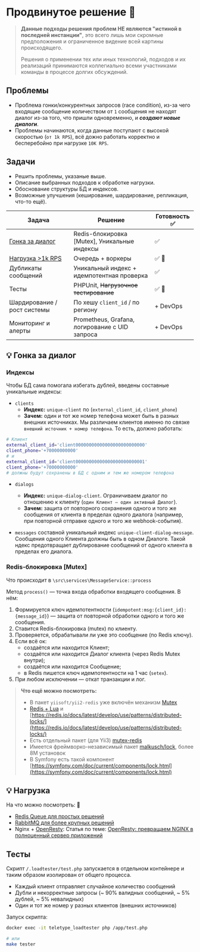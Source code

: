 # Продвинутое решение 🤔

> **Данные подходы решения проблем НЕ являются "истиной в последней инстанции"**, это всего лишь мои скромные предположения и ограниченное видение всей картины происходящего.
>
> Решения о применении тех или иных технологий, подходов и их реализаций принимаются коллегиально всеми участниками команды в процессе долгих обсуждений.  

## Проблемы
- Проблема гонки/конкурентных запросов (race condition), из-за чего входящие сообщение количеством от `1` сообщения не находят диалог из-за того, что пришли одновременно, и **_создают новые диалоги_**.
- Проблемы начинаются, когда данные поступают с высокой скоростью (`от 1k RPS`), всё дожно работать корректно и бесперебойно при нагрузке `10К RPS`. 

## Задачи
- Решить проблемы, указаные выше.
- Описание выбранных подходов к обработке нагрузки.
- Обоснование структуры БД и индексов.
- Возможные улучшения (кеширование, шардирование, репликация, что-то ещё).

| Задача                              | Решение                                        | Готовность  ✅ |
| ----------------------------------- | ---------------------------------------------- | ------------- |
| [Гонка за диалог](#гонка-за-диалог) | Redis-блокировка [Mutex], Уникальные индексы   | ✅             |
| [Нагрузка >1k RPS](#нагрузка)       | Очередь + воркеры                              | ✅ 🤔          |
| Дубликаты сообщений                 | Уникальный индекс + идемпотентная проверка     | ✅             |
| Тесты                               | PHPUnit, ~~Нагрузочное тестирование~~          | ✅ 🤔          |
| Шардирование / рост системы         | По хешу `client_id` / по региону               | + DevOps      |
| Мониторинг и алерты                 | Prometheus, Grafana, логирование с UID запроса | + DevOps      |

## 💡 Гонка за диалог 

### Индексы

Чтобы БД сама помогала избегать дублей, введены составные уникальные индексы:

- `clients` 
  - **Индекс:** `unique-client` по (`external_client_id`, `client_phone`)
  - **Зачем:** один и тот же номер телефона может быть в разных внешних источниках. Мы различаем клиентов именно по связке `внешний источник + номер телефона`.
    То есть, должно работать:
```bash
# Клиент
external_client_id='client00000000000000000000000000'
client_phone='+70000000000'
# и 
external_client_id='client00000000000000000000000001'
client_phone='+70000000000'
# должны будут сохранены в БД с одним и тем же номером телефона
```

- `dialogs`
  - **Индекс:** `unique-dialog-client`. Ограничиваем диалог по отношению к клиенту (`один Клиент — один активный Диалог`).
  - **Зачем:** защита от повторного сохранения одного и того же сообщения от клиента в пределах одного диалога (например, при повторной отправке одного и того же webhook-события).


- `messages` составной уникальный индекс `unique-client-dialog-message`. Сообщения одного Клиента должны быть в одном Диалоге. Такой ндекс предотвращает дублирование сообщений от одного клиента в пределах его диалога.


### Redis-блокировка [Mutex]
Что происходит в `\src\services\MessageService::process`

Метод `process()` — точка входа обработки входящего сообщения. В нём:
1. Формируется ключ идемпотентности (`idempotent:msg:{client_id}:{message_id}`) — защита от повторной обработки одного и того же сообщения.
2. Ставится Redis-блокировка (mutex) по клиенту.
3. Проверяется, обрабатывали ли уже это сообщение (по Redis ключу).
4. Если всё ок:
   - создаётся или находится Клиент;
   - создаётся или находится Диалог клиента (через Redis Mutex внутри);
   - создаётся или находится Сообщение;
   - в Redis пишется ключ идемпотентности на 1 час (`setex`).
5. При любом исключении — откат транзакции и лог.


> **Что ещё можно посмотреть:**
> - В пакет `yiisoft/yii2-redis` уже включён механизм [Mutex](https://github.com/yiisoft/yii2-redis/blob/master/src/Mutex.php)
> - [Redis + Lua](https://redis.io/docs/latest/develop/interact/programmability/eval-intro/) и [https://redis.io/docs/latest/develop/use/patterns/distributed-locks/](https://redis.io/docs/latest/develop/use/patterns/distributed-locks/)
> - Есть отдельный пакет (для Yii3) [mutex-redis](https://github.com/yiisoft/mutex-redis) 
> - Имеется фреймворко-независимый пакет [malkusch/lock](https://packagist.org/packages/malkusch/lock), более 8М установок
> - В Symfony есть такой компонент [https://symfony.com/doc/current/components/lock.html](https://symfony.com/doc/current/components/lock.html)



## 💡 Нагрузка  

На что можно посмотреть: 👀
- [Redis Queue для простых решений](https://redis.io/glossary/redis-queue/)
- [RabbitMQ для более крупных решений](https://www.rabbitmq.com/)
- Nginx + [OpenResty](https://openresty.org/en/): Статья по теме: [OpenResty: превращаем NGINX в полноценный сервер приложений](https://habr.com/ru/articles/321864/)



## Тесты

Скрипт `/.loadtester/test.php` запускается в отдельном контейнере и таким образом изолирован от общего процесса.
- Каждый клиент отправляет случайное количество сообщений
- Дубли и некорректные запросы (~ 90% валидных сообщений, ~ 5% дублей, ~ 5% невалидных)
- Один и тот же номер у разных клиентов (внешних источников)

Запуск скрипта:
```bash
docker exec -it teletype_loadtester php /app/test.php

# или
make tester
```
